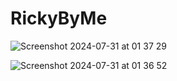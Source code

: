 # RickyByMe

![Screenshot 2024-07-31 at 01 37 29](https://github.com/user-attachments/assets/77f821c0-b12a-4afa-8632-bf00fc4de7bd)

![Screenshot 2024-07-31 at 01 36 52](https://github.com/user-attachments/assets/812beb1d-a00b-45b3-bf6d-8bc1c15b2df8)

